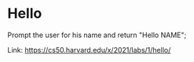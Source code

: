 # Hello

Prompt the user for his name and return "Hello NAME";

Link: https://cs50.harvard.edu/x/2021/labs/1/hello/
